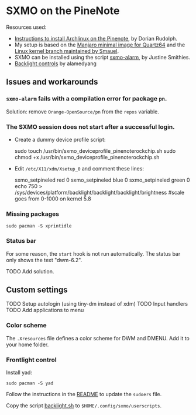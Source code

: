SXMO on the PineNote
====================

Resources used:

* [Instructions to install Archlinux on the Pinenote](https://github.com/DorianRudolph/pinenotes), by Dorian Rudolph.
* My setup is based on the [Manjaro minimal image for Quartz64](https://github.com/manjaro-arm/quartz64-bsp-images/releases) and the [Linux kernel branch maintained by Smauel](https://github.com/smaeul/linux/tree/rk356x-ebc-dev).
* SXMO can be installed using the script [sxmo-alarm](https://github.com/justinesmithies/sxmo-alarm), by Justine Smithies.
* [Backlight controls](https://github.com/alamedyang/pinenote-backlights) by alamedyang

Issues and workarounds
----------------------

### `sxmo-alarm` fails with a compilation error for package `pn`.

Solution: remove `Orange-OpenSource/pn` from the `repos` variable.

### The SXMO session does not start after a successful login.

* Create a dummy device profile script:

    sudo touch /usr/bin/sxmo_deviceprofile_pinenoterockchip.sh
    sudo chmod +x /usr/bin/sxmo_deviceprofile_pinenoterockchip.sh

* Edit `/etc/X11/xdm/Xsetup_0` and comment these lines:

    sxmo_setpineled red 0
    sxmo_setpineled blue 0
    sxmo_setpineled green 0
    echo 750 > /sys/devices/platform/backlight/backlight/backlight/brightness #scale goes from 0-1000 on kernel 5.8

### Missing packages

    sudo pacman -S xprintidle

### Status bar

For some reason, the `start` hook is not run automatically.
The status bar only shows the text "dwm-6.2".

TODO Add solution.

Custom settings
---------------

TODO Setup autologin (using tiny-dm instead of xdm)
TODO Input handlers
TODO Add applications to menu

### Color scheme

The `.Xresources` file defines a color scheme for DWM and DMENU.
Add it to your home folder.

### Frontlight control

Install yad:

    sudo pacman -S yad

Follow the instructions in the [README](https://github.com/alamedyang/pinenote-backlights/blob/main/README.md) to update the `sudoers` file.

Copy the script [backlight.sh](https://github.com/alamedyang/pinenote-backlights/blob/main/backlight.sh)
to `$HOME/.config/sxmo/userscripts`.
